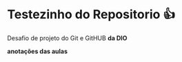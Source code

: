 # Testezinho do Repositorio 👍
<p>Desafio de projeto do Git e GitHUB <strong>da DIO</strong></p>
<p><strong>anotações das aulas</strong></p>
